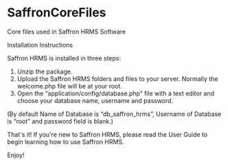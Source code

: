 SaffronCoreFiles
================

Core files used in Saffron HRMS Software

Installation Instructions

Saffron HRMS is installed in three steps: 

1. Unzip the package.<br/>
2. Upload the Saffron HRMS folders and files to your server. Normally the welcome.php file will be at your root.<br/>
3. Open the “application/config/database.php” file with a text editor and choose your database name, username and password. <br/>

(By default Name of Database is “db_saffron_hrms”, Username of Database is “root” and password field is blank.) 

That's it! If you're new to Saffron HRMS, please read the User Guide to begin learning how to use Saffron HRMS.

Enjoy!
